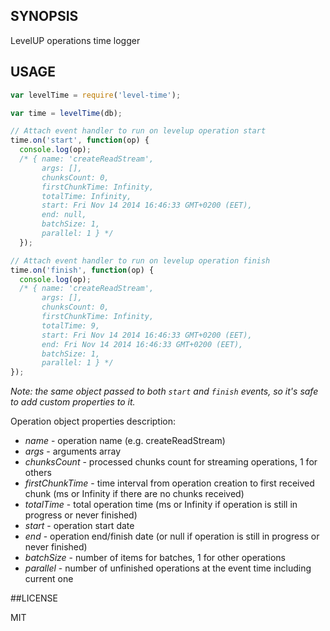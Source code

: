 ## SYNOPSIS
LevelUP operations time logger

## USAGE

```js
var levelTime = require('level-time');

var time = levelTime(db);

// Attach event handler to run on levelup operation start
time.on('start', function(op) {
  console.log(op);
  /* { name: 'createReadStream',
       args: [],
       chunksCount: 0,
       firstChunkTime: Infinity,
       totalTime: Infinity,
       start: Fri Nov 14 2014 16:46:33 GMT+0200 (EET),
       end: null,
       batchSize: 1,
       parallel: 1 } */
  });

// Attach event handler to run on levelup operation finish
time.on('finish', function(op) {
  console.log(op);
  /* { name: 'createReadStream',
       args: [],
       chunksCount: 0,
       firstChunkTime: Infinity,
       totalTime: 9,
       start: Fri Nov 14 2014 16:46:33 GMT+0200 (EET),
       end: Fri Nov 14 2014 16:46:33 GMT+0200 (EET),
       batchSize: 1,
       parallel: 1 } */
});
```

*Note: the same object passed to both `start` and `finish` events, so it's safe to add custom properties to it.*

Operation object properties description:

- *name* - operation name (e.g. createReadStream)
- *args* - arguments array
- *chunksCount* - processed chunks count for streaming operations, 1 for others
- *firstChunkTime* - time interval from operation creation to first received chunk (ms or Infinity if there are no chunks received)
- *totalTime* - total operation time (ms or Infinity if operation is still in progress or never finished)
- *start* - operation start date
- *end* - operation end/finish date (or null if operation is still in progress or never finished)
- *batchSize* - number of items for batches, 1 for other operations
- *parallel* - number of unfinished operations at the event time including current one

##LICENSE

MIT
